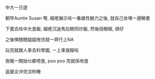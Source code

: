 中大一日遊

朝早Auntie Susan 嚟, 細佬展示咗一番雄性魅力之後, 就自己坐埋一邊睇書

下晝去咗中大食飯, 細佬沉迷馬拉糕同炒飯, 然後扭眼瞓, 煩仔

之後俾翹翹姐姐拖住就一齊行上NA

玩完就跟人車去科學園, 一上車就瞓咗

夜晚一開始乜都唔食, poo poo 完就係咁食

返屋企沖完涼秒睡
